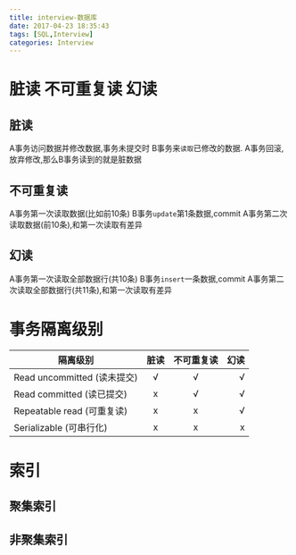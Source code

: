 ```yaml
---
title: interview-数据库
date: 2017-04-23 18:35:43
tags: [SQL,Interview]
categories: Interview
---
```


# 脏读 不可重复读 幻读
## 脏读
A事务访问数据并修改数据,事务未提交时
B事务来`读取`已修改的数据.
A事务回滚,放弃修改,那么B事务读到的就是脏数据
## 不可重复读
A事务第一次读取数据(比如前10条)
B事务`update`第1条数据,commit
A事务第二次读取数据(前10条),和第一次读取有差异
## 幻读
A事务第一次读取全部数据行(共10条)
B事务`insert`一条数据,commit
A事务第二次读取全部数据行(共11条),和第一次读取有差异



# 事务隔离级别
| 隔离级别       | 脏读           |  不可重复读     | 幻读  |
| ------------- |:-------------:| :-------------:| -----:|
| Read uncommitted (读未提交)| √ | √ | √ |
| Read committed (读已提交)  | x | √ | √ |
| Repeatable read (可重复读) | x | x | √ |
| Serializable (可串行化)    | x | x | x |




# 索引
## 聚集索引
## 非聚集索引
